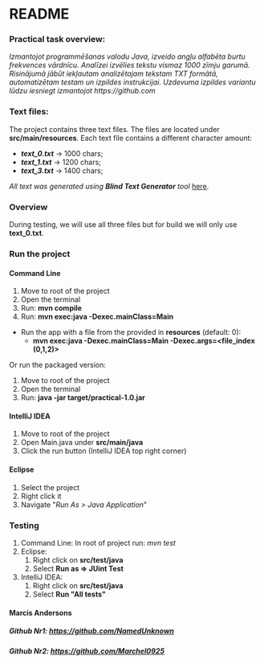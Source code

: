 # README

### Practical task overview:
_Izmantojot programmēšanas valodu Java, izveido angļu alfabēta burtu frekvences vārdnīcu.
Analīzei izvēlies tekstu vismaz 1000 zīmju garumā. Risinājumā jābūt iekļautam analizētajam tekstam TXT
formātā, automatizētam testam un izpildes instrukcijai.
Uzdevuma izpildes variantu lūdzu iesniegt izmantojot https://github.com_

### Text files:
The project contains three text files. The files are located under **src/main/resources**.
Each text file contains a different character amount:
- _**text_0.txt**_ -> 1000 chars;
- _**text_1.txt**_ -> 1200 chars;
- _**text_3.txt**_ -> 1400 chars;

_All text was generated using **Blind Text Generator** tool_
[here](https://www.blindtextgenerator.com/lorem-ipsum).

### Overview

During testing, we will use all three files but for build we will only use **text_0.txt**.

### Run the project
#### Command Line
1. Move to root of the project
2. Open the terminal
3. Run: **mvn compile**
4. Run: **mvn exec:java -Dexec.mainClass=Main**

- Run the app with a file from the provided in **resources** (default: 0):
  - **mvn exec:java -Dexec.mainClass=Main -Dexec.args=<file_index (0,1,2)>**

Or run the packaged version:
1. Move to root of the project
2. Open the terminal
3. Run: **java -jar target/practical-1.0.jar**

#### IntelliJ IDEA
1. Move to root of the project
2. Open Main.java under **src/main/java**
3. Click the run button (IntelliJ IDEA top right corner)

#### Eclipse
1. Select the project
2. Right click it
3. Navigate "_Run As > Java Application_"


### Testing
1. Command Line: In root of project run: _mvn test_
2. Eclipse:
   1. Right click on **src/test/java**
   2. Select **Run as => JUint Test**
3. IntelliJ IDEA:
    1. Right click on **src/test/java**
    2. Select **Run "All tests"**


#### Marcis Andersons
##### Github Nr1: https://github.com/NamedUnknown
##### Github Nr2: https://github.com/Marchel0925